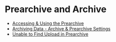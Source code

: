 # Prearchive and Archive

 - [Accessing & Using the Prearchive](Prearchive_and_Archive/Accessing_and_Using_the_Prearchive.md)
 - [Archiving Data - Archive & Prearchive Settings](Prearchive_and_Archive/Archiving_Data-Archive_and_Prearchive_Settings.md)
 - [Unable to Find Upload in Prearchive](Searching_CNDA/Unable_to_Find_Upload_in_Prearchive.md)
